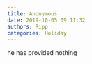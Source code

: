 ```yaml
---
title: Anonymous
date: 2019-10-05 09:11:32
authors: Ripp
categories: Holiday
---
```


 he has provided nothing